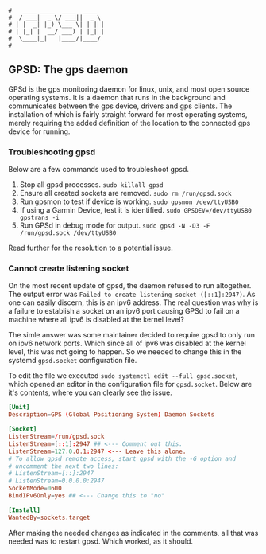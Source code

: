```text
#   ____ ____  ____  ____
#  / ___|  _ \/ ___||  _ \
# | |  _| |_) \___ \| | | |
# | |_| |  __/ ___) | |_| |
#  \____|_|   |____/|____/
#
```

## GPSD: The gps daemon

GPSd is the gps monitoring daemon for linux, unix, and most open source operating systems. It is a daemon that
runs in the background and communicates between the gps device, drivers and gps clients. The installation of
which is fairly straight forward for most operating systems, merely requiring the added definition of the
location to the connected gps device for running. 

### Troubleshooting gpsd

Below are a few commands used to troubleshoot gpsd. 

1. Stop all gpsd processes. `sudo killall gpsd`
2. Ensure all created sockets are removed. `sudo rm /run/gpsd.sock`
3. Run gpsmon to test if device is working. `sudo gpsmon /dev/ttyUSB0`
4. If using a Garmin Device, test it is identified. `sudo GPSDEV=/dev/ttyUSB0 gpstrans -i`
5. Run GPSd in debug mode for output. `sudo gpsd -N -D3 -F /run/gpsd.sock /dev/ttyUSB0`

Read further for the resolution to a potential issue.

### Cannot create listening socket

On the most recent update of gpsd, the daemon refused to run altogether. The output error was `Failed to
create listening socket ([::1]:2947)`. As one can easily discern, this is an ipv6 address. The real question
was why is a failure to establish a socket on an ipv6 port causing GPSd to fail on a machine where all ipv6 is
disabled at the kernel level?

The simle answer was some maintainer decided to require gpsd to only run on ipv6 network ports. Which
since all of ipv6 was disabled at the kernel level, this was not going to happen. So we needed to change this
in the systemd `gpsd.socket` configuration file. 

To edit the file we executed `sudo systemctl edit --full gpsd.socket`, which opened an editor in the
configuration file for `gpsd.socket`. Below are it's contents, where you can clearly see the issue.

```conf
[Unit]
Description=GPS (Global Positioning System) Daemon Sockets

[Socket]
ListenStream=/run/gpsd.sock
ListenStream=[::1]:2947 ## <--- Comment out this.
ListenStream=127.0.0.1:2947 <--- Leave this alone.
# To allow gpsd remote access, start gpsd with the -G option and
# uncomment the next two lines:
# ListenStream=[::]:2947
# ListenStream=0.0.0.0:2947
SocketMode=0600
BindIPv6Only=yes ## <--- Change this to "no"

[Install]
WantedBy=sockets.target
```

After making the needed changes as indicated in the comments, all that was needed was to restart gpsd. Which
worked, as it should.

